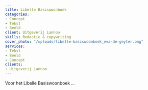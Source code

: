 ```yaml
---
title: Libelle Basiswoonboek
categories:
- Concept
- Tekst
- Beeld
client: Uitgeverij Lannoo
skills: Redactie & copywriting
cover_photo: "/uploads/libelle-basiswoonboek_eva-de-geyter.png"
services:
- Tekst
- Beeld
- Concept
clients:
- Uitgeverij Lannoo
---
```


Voor het Libelle Basiswoonboek ...